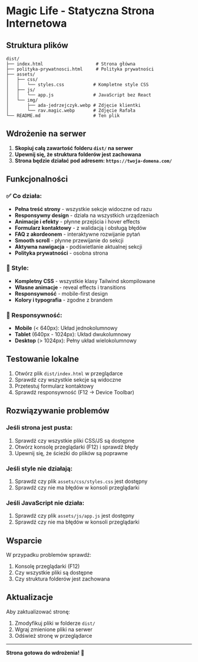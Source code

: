 # Magic Life - Statyczna Strona Internetowa

## Struktura plików

```
dist/
├── index.html                    # Strona główna
├── polityka-prywatnosci.html     # Polityka prywatności
├── assets/
│   ├── css/
│   │   └── styles.css           # Kompletne style CSS
│   ├── js/
│   │   └── app.js               # JavaScript bez React
│   └── img/
│       ├── ada-jedrzejczyk.webp # Zdjęcie klientki
│       └── rav.magic.webp       # Zdjęcie Rafała
└── README.md                    # Ten plik
```

## Wdrożenie na serwer

1. **Skopiuj całą zawartość folderu `dist/` na serwer**
2. **Upewnij się, że struktura folderów jest zachowana**
3. **Strona będzie działać pod adresem: `https://twoja-domena.com/`**

## Funkcjonalności

### ✅ Co działa:
- **Pełna treść strony** - wszystkie sekcje widoczne od razu
- **Responsywny design** - działa na wszystkich urządzeniach
- **Animacje i efekty** - płynne przejścia i hover effects
- **Formularz kontaktowy** - z walidacją i obsługą błędów
- **FAQ z akordeonem** - interaktywne rozwijanie pytań
- **Smooth scroll** - płynne przewijanie do sekcji
- **Aktywna nawigacja** - podświetlanie aktualnej sekcji
- **Polityka prywatności** - osobna strona

### 🎨 Style:
- **Kompletny CSS** - wszystkie klasy Tailwind skompilowane
- **Własne animacje** - reveal effects i transitions
- **Responsywność** - mobile-first design
- **Kolory i typografia** - zgodne z brandem

### 📱 Responsywność:
- **Mobile** (< 640px): Układ jednokolumnowy
- **Tablet** (640px - 1024px): Układ dwukolumnowy
- **Desktop** (> 1024px): Pełny układ wielokolumnowy

## Testowanie lokalne

1. Otwórz plik `dist/index.html` w przeglądarce
2. Sprawdź czy wszystkie sekcje są widoczne
3. Przetestuj formularz kontaktowy
4. Sprawdź responsywność (F12 → Device Toolbar)

## Rozwiązywanie problemów

### Jeśli strona jest pusta:
1. Sprawdź czy wszystkie pliki CSS/JS są dostępne
2. Otwórz konsolę przeglądarki (F12) i sprawdź błędy
3. Upewnij się, że ścieżki do plików są poprawne

### Jeśli style nie działają:
1. Sprawdź czy plik `assets/css/styles.css` jest dostępny
2. Sprawdź czy nie ma błędów w konsoli przeglądarki

### Jeśli JavaScript nie działa:
1. Sprawdź czy plik `assets/js/app.js` jest dostępny
2. Sprawdź czy nie ma błędów w konsoli przeglądarki

## Wsparcie

W przypadku problemów sprawdź:
1. Konsolę przeglądarki (F12)
2. Czy wszystkie pliki są dostępne
3. Czy struktura folderów jest zachowana

## Aktualizacje

Aby zaktualizować stronę:
1. Zmodyfikuj pliki w folderze `dist/`
2. Wgraj zmienione pliki na serwer
3. Odśwież stronę w przeglądarce

---

**Strona gotowa do wdrożenia!** 🚀
